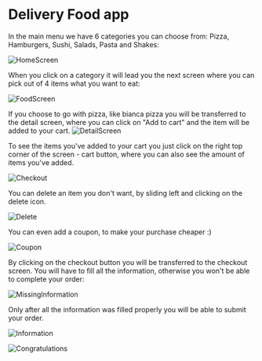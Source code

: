 # Delivery Food app

In the main menu we have 6 categories you can choose from: Pizza, Hamburgers, Sushi, Salads, Pasta and Shakes:

![HomeScreen](https://user-images.githubusercontent.com/93192407/154814661-a40ae453-51e3-48f5-abf2-22ee3f6ac4ef.jpeg)



When you click on a category it will lead you the next screen where you can pick out of 4 items what you want to eat:

![FoodScreen](https://user-images.githubusercontent.com/93192407/154814675-788a8b40-c24d-4347-8cce-57a6299788e8.jpeg)





If you choose to go with pizza, like bianca pizza you will be transferred to the detail screen, where you can click on "Add to cart" and the item will be added to your cart.
![DetailScreen](https://user-images.githubusercontent.com/93192407/154814703-d73fa4ad-1e77-4c2a-835f-5afc3fe4b378.jpeg)




To see the items you've added to your cart you just click on the right top corner of the screen - cart button, where you can also see the amount of items you've added.

![Checkout](https://user-images.githubusercontent.com/93192407/154814705-b80ba988-0f34-4398-b398-ef36d644dfdd.jpeg)



You can delete an item you don't want, by sliding left and clicking on the delete icon.

![Delete](https://user-images.githubusercontent.com/93192407/154814707-4d795efd-e856-47e8-97ce-5de7844bc46f.jpeg)

You can even add a coupon, to make your purchase cheaper :)

![Coupon](https://user-images.githubusercontent.com/93192407/154814710-7e1c4bf5-00f7-4b6c-a96a-6a3ee016ec50.jpeg)


By clicking on the checkout button you will be transferred to the checkout screen. You will have to fill all the information, otherwise you won't be able to complete your order:

![MissingInformation](https://user-images.githubusercontent.com/93192407/154814713-54d3440d-dcee-40cb-8951-c0a162cbe323.jpeg)



Only after all the information was filled properly you will be able to submit your order.

![Information](https://user-images.githubusercontent.com/93192407/154814714-850d3788-ddcb-490b-b0c4-c8bfb8c33970.jpeg)



![Congratulations](https://user-images.githubusercontent.com/93192407/154814715-1ae056ff-acda-4fb0-afb8-cf37637f817e.jpeg)

